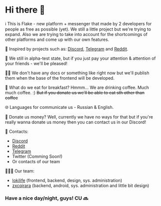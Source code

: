 # Hi there 👋

ℹ️ This is Flake - new platform + messenger that made by 2 developers for people as free as possible (yet). We still a little project but we're trying to expand. Also we are trying to take into account for the shortcomings of other platforms and come up with our own features.

🔨 Inspired by projects such as: [Discord](https://discord.com), [Telegram](https://telegram.org) and [Reddit](https://reddit.com).

🤷 We still in alpha-test state, but if you just pay your attention & attention of your friends - we'll be pleased!

👩‍💻 We don't have any docs or something like right now but we'll publish them when the base of the frontend will be developed.

🍿 What do we eat for breakfast? Hmmm... We are drinking coffee. Much much coffee. :) ~~But if you donate us we'll be able to eat sth other than coffee~~

🌐 Languages for communicate us - Russian & English.

💸 Donate us money? Well, currently we have no ways for that but if you're really wanna donate us money then you can contact us in our Discord!

👥 Contacts:
 - [Discord](https://discord.gg/dwTx3mGPwR)
 - [Reddit](https://reddit.com/r/flake_messenger)
 - [Telegram](https://t.me/flake_messenger)
 - Twitter (Comming Soon!)
 - Or contacts of our team

🧑‍🤝‍🧑 Our team:
 - [lokilife](https://github.com/Lokilife) (frontend, backend, design, sys. administration)
 - [zxcqirara](https://github.com/zxcqirara) (backend, android, sys. administration and little bit design)

### Have a nice day/night, guys! CU 🔜
